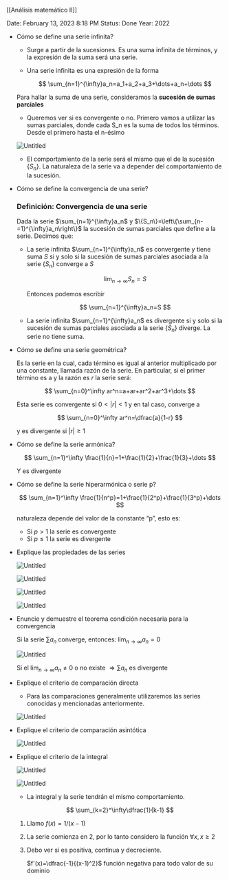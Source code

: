 [[Análisis matemático II]]

Date: February 13, 2023 8:18 PM
Status: Done
Year: 2022

- Cómo se define una serie infinita?
    - Surge a partir de la sucesiones. Es una suma infinita de términos, y la expresión de la suma será una serie.
    - Una serie infinita es una expresión de la forma
        
        $$
        \sum_{n=1}^{\infty}a_n=a_1+a_2+a_3+\dots+a_n+\dots
        $$
        
    
    Para hallar la suma de una serie, consideramos la **sucesión de sumas parciales**
    
    - Queremos ver si es convergente o no. Primero vamos a utilizar las sumas parciales, donde cada S_n es la suma de todos los términos. Desde el primero hasta el n-ésimo
    
    ![Untitled](Images/Series%20numéricas%20de%20términos%20positivos/Untitled.png)
    
    - El comportamiento de la serie será el mismo que el de la sucesión $\{S_n\}$. La naturaleza de la serie va a depender del comportamiento de la sucesión.
- Cómo se define la convergencia de una serie?
    
    ### Definición: Convergencia de una serie
    
    Dada la serie $\sum_{n=1}^{\infty}a_n$ y $\{S_n\}=\left\{\sum_{n-=1}^{\infty}a_n\right\}$ la sucesión de sumas parciales que define a la serie. Decimos que:
    
    - La serie infinita $\sum_{n=1}^{\infty}a_n$ es convergente y tiene suma $S$ si y solo si la sucesión de sumas parciales asociada a la serie $\{S_n\}$ converge a $S$
        
        $$
        \lim_{n\rightarrow\infty}S_n=S
        $$
        
        Entonces podemos escribir 
        
        $$
        \sum_{n=1}^{\infty}a_n=S
        $$
        
    - La serie infinita $\sum_{n=1}^{\infty}a_n$ es divergente si y solo si la sucesión de sumas parciales asociada a la serie $\{S_n\}$ diverge. La serie no tiene suma.
- Cómo se define una serie geométrica?
    
    Es la serie en la cual, cada término es igual al anterior multiplicado por una constante, llamada razón de la serie. En particular, si el primer término es a y la razón es $r$ la
    serie será:
    
    $$
    \sum_{n=0}^\infty ar^n=a+ar+ar^2+ar^3+\dots
    $$
    
    Esta serie es convergente si $0<|r|<1$ y en tal caso, converge a 
    
    $$
    \sum_{n=0}^\infty ar^n=\dfrac{a}{1-r}
    $$
    
    y es divergente si $|r|\geq 1$
    
- Cómo se define la serie armónica?
    
    $$
    \sum_{n=1}^\infty \frac{1}{n}=1+\frac{1}{2}+\frac{1}{3}+\dots
    $$
    
    Y es divergente
    
- Cómo se define la serie hiperarmónica o serie p?
    
    $$
    \sum_{n=1}^\infty \frac{1}{n^p}=1+\frac{1}{2^p}+\frac{1}{3^p}+\dots
    $$
    
    naturaleza depende del valor de la constante “p”, esto es:
    
    - Si $p > 1$ la serie es convergente
    - Si $p \leq 1$ la serie es divergente
    
- Explique las propiedades de las series
    
    ![Untitled](Images/Series%20numéricas%20de%20términos%20positivos/Untitled%201.png)
    
    ![Untitled](Images/Series%20numéricas%20de%20términos%20positivos/Untitled%202.png)
    
    ![Untitled](Images/Series%20numéricas%20de%20términos%20positivos/Untitled%203.png)
    
    ![Untitled](Images/Series%20numéricas%20de%20términos%20positivos/Untitled%204.png)
    
- Enuncie y demuestre el teorema condición necesaria para la convergencia
    
    Si la serie $\sum a_n$ converge, entonces: $\lim_{n\rightarrow \infty}a_n =0$
    
    ![Untitled](Images/Series%20numéricas%20de%20términos%20positivos/Untitled%205.png)
    
    Si el $\lim_{n\rightarrow \infty}a_n \neq 0$ o no existe $\Rightarrow \sum a_n$ es divergente
    
- Explique el criterio de comparación directa
    - Para las comparaciones generalmente utilizaremos las series conocidas y mencionadas anteriormente.
    
    ![Untitled](Images/Series%20numéricas%20de%20términos%20positivos/Untitled%206.png)
    
- Explique el criterio de comparación asintótica
    
    ![Untitled](Images/Series%20numéricas%20de%20términos%20positivos/Untitled%207.png)
    
- Explique el criterio de la integral
    
    ![Untitled](Images/Series%20numéricas%20de%20términos%20positivos/Untitled%208.png)
    
    ![Untitled](Images/Series%20numéricas%20de%20términos%20positivos/Untitled%209.png)
    
    - La integral y la serie tendrán el mismo comportamiento.
    
    $$
    \sum_{k=2}^\infty\dfrac{1}{k-1}
    $$
    
    1. Llamo $f(x)=1/(x-1)$
    2. La serie comienza en 2, por lo tanto considero la función $\forall x, x\geq 2$
    3. Debo ver si es positiva, continua y decreciente.
        
        $f'(x)=\dfrac{-1}{(x-1)^2}$ función negativa para todo valor de su dominio